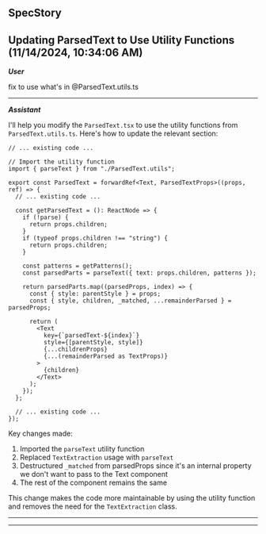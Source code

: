 ## SpecStory

## Updating ParsedText to Use Utility Functions (11/14/2024, 10:34:06 AM)

_**User**_

fix to use what's in @ParsedText.utils.ts 

---

_**Assistant**_

I'll help you modify the `ParsedText.tsx` to use the utility functions from `ParsedText.utils.ts`. Here's how to update the relevant section:

```typescript:components/ParsedText/ParsedText.tsx
// ... existing code ...

// Import the utility function
import { parseText } from "./ParsedText.utils";

export const ParsedText = forwardRef<Text, ParsedTextProps>((props, ref) => {
  // ... existing code ...

  const getParsedText = (): ReactNode => {
    if (!parse) {
      return props.children;
    }
    if (typeof props.children !== "string") {
      return props.children;
    }

    const patterns = getPatterns();
    const parsedParts = parseText({ text: props.children, patterns });

    return parsedParts.map((parsedProps, index) => {
      const { style: parentStyle } = props;
      const { style, children, _matched, ...remainderParsed } = parsedProps;

      return (
        <Text
          key={`parsedText-${index}`}
          style={[parentStyle, style]}
          {...childrenProps}
          {...(remainderParsed as TextProps)}
        >
          {children}
        </Text>
      );
    });
  };

  // ... existing code ...
});
```

Key changes made:
1. Imported the `parseText` utility function
2. Replaced `TextExtraction` usage with `parseText`
3. Destructured `_matched` from parsedProps since it's an internal property we don't want to pass to the Text component
4. The rest of the component remains the same

This change makes the code more maintainable by using the utility function and removes the need for the `TextExtraction` class.

---



---

